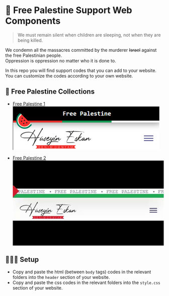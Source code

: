 # 🍉 Free Palestine Support Web Components

> We must remain silent when children are sleeping, not when they are being killed.

We condemn all the massacres committed by the murderer ~~Israel~~ against the free Palestinian people.\
Oppression is oppression no matter who it is done to.

In this repo you will find support codes that you can add to your website.\
You can customize the codes according to your own website.

## 🚀 Free Palestine Collections

- [Free Palestine 1](https://github.com/huseyineskan/palestine-support-web-components/tree/main/Free%20Palestine%201)\
  ![Free Palestine 1](https://github.com/huseyineskan/palestine-support-web-components/blob/main/Free%20Palestine%201/free%20palestine%201.png)

- [Free Palestine 2](https://github.com/huseyineskan/palestine-support-web-components/tree/main/Free%20Palestine%202)\
  ![Free Palestine 2](https://github.com/huseyineskan/palestine-support-web-components/blob/main/Free%20Palestine%202/free%20palestine%202.gif)

## 👨🏻‍💻 Setup

- Copy and paste the html (between `body` tags) codes in the relevant folders into the `header` section of your website.
- Copy and paste the css codes in the relevant folders into the `style.css` section of your website.
